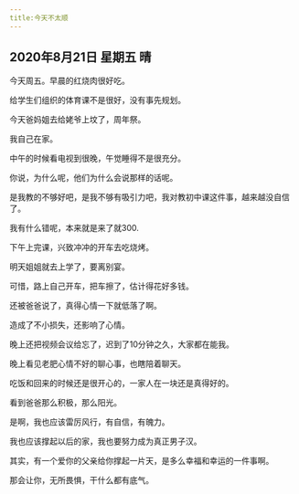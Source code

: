 ```yaml
---
title:今天不太顺
---
```


## 2020年8月21日 星期五 晴

今天周五。早晨的红烧肉很好吃。

给学生们组织的体育课不是很好，没有事先规划。

今天爸妈姐去给姥爷上坟了，周年祭。

我自己在家。

中午的时候看电视到很晚，午觉睡得不是很充分。

你说，为什么呢，他们为什么会说那样的话呢。

是我教的不够好吧，是我不够有吸引力吧，我对教初中课这件事，越来越没自信了。

我有什么错呢，本来就是来了就300.

下午上完课，兴致冲冲的开车去吃烧烤。

明天姐姐就去上学了，要离别宴。

可惜，路上自己开车，把车擦了，估计得花好多钱。

还被爸爸说了，真得心情一下就低落了啊。

造成了不小损失，还影响了心情。

晚上还把视频会议给忘了，迟到了10分钟之久，大家都在能我。

晚上看见老肥心情不好的聊心事，也瞎陪着聊天。

吃饭和回来的时候还是很开心的，一家人在一块还是真得好的。

看到爸爸那么积极，那么阳光。

是啊，我也应该雷厉风行，有自信，有魄力。

我也应该撑起以后的家，我也要努力成为真正男子汉。

其实，有一个爱你的父亲给你撑起一片天，是多么幸福和幸运的一件事啊。

那会让你，无所畏惧，干什么都有底气。